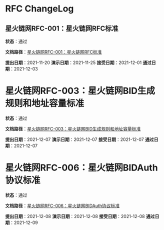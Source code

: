 # RFC ChangeLog

## 星火链网RFC-001：星火链网RFC标准

**状态**：通过

**文档路径**：[星火链网RFC-001：星火链网RFC标准](./4-ADOPTED/星火链网RFC-001：星火链网RFC标准.md)

**提出日期**：2021-11-20
**演示日期**：2021-11-25
**接受日期**：2021-12-01
**通过日期**：2021-12-03



# 星火链网RFC-003：星火链网BID生成规则和地址容量标准

**状态**：通过

**文档路径**：[星火链网RFC-003：星火链网BID生成规则和地址容量标准](./4-ADOPTED/星火链网RFC-003：星火链网BID生成规则和地址容量标准.md)

**提出日期**：2021-12-07
**演示日期**：2021-12-07
**接受日期**：2021-12-07
**通过日期**：2021-12-07



# 星火链网RFC-006：星火链网BIDAuth协议标准

**状态**：通过

**文档路径**：[星火链网RFC-006：星火链网BIDAuth协议标准](./4-ADOPTED/星火链网RFC-006：星火链网BIDAuth协议标准.md)

**提出日期**：2021-12-08
**演示日期**：2021-12-08
**接受日期**：2021-12-08
**通过日期**：2021-12-09

